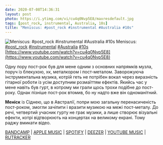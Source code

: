 ```yaml
---
date: 2020-07-08T14:36:31
layout: post
photo: https://i.ytimg.com/vi/cu4q0Nvp5E8/maxresdefault.jpg
tags: [post_rock, instrumental, Australia, 10s]
title: "Meniscus: #post_rock #instrumental #Australia #10s"
---
```

![Meniscus: #post_rock #instrumental #Australia #10s](https://i.ytimg.com/vi/cu4q0Nvp5E8/maxresdefault.jpg)
Meniscus: [#post_rock](/tags/#post_rock) [#instrumental](/tags/#instrumental) [#Australia](/tags/#Australia) [#10s](/tags/#10s) [https://www.youtube.com/watch?v=cu4q0Nvp5E8](https://www.youtube.com/watch?v=cu4q0Nvp5E8)

Одну пору пост-рок був для мене одним з основних напрямків музла, поруч із блекухою, хк, металкором і пост-металом. Заворожуюча інструментальна музика, котрій  геть не потрібен вокал через виразність гітарної роботи із усім доступним розмаїттям ефектів. Якийсь час у мене навіть був гурт, в котрому ми грали щось трохи подібне до пост-року. Однак пізніше пост-рок втомив, бо ну надто вже він одноманітний.

**Меніск** із Сіднею, що в Австралії, попри мою загальну перенасиченість пост-роком, змогли зачіпити і вразити музикою на межі пост-металу. До речі, четвертий учасник гурту не грає музики, а лише створює візуальні ефекти, котрі відтворюють на концертах на великому екрані. Тому раджу вмикати відео.

[BANDCAMP](https://meniscusmusic.bandcamp.com/album/absence-of-i-european-tour-edition) \| [APPLE MUSIC](https://music.apple.com/au/album/absence-of-i/459493466) \| [SPOTIFY](https://open.spotify.com/album/3vwEwjFFNNtfdhbnygAksg) \| [DEEZER](https://www.deezer.com/album/2232081?utm_source=deezer&amp;utm_content=album-2232081&amp;utm_term=1601611822_1594208112&amp;utm_medium=web) \| [YOUTUBE MUSIC](https://music.youtube.com/playlist?list=OLAK5uy_n557ejM2-erRWCVF5X16GLz7qYdxRg5JQ) \| [RUTRACKER](https://rutracker.org/forum/viewtopic.php?t=5300221)